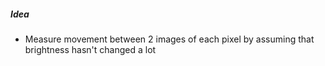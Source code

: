 ##### Idea
* Measure movement between 2 images of each pixel by assuming that brightness hasn't changed a lot